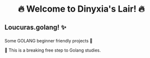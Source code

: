 <h1 align="center">🔥 Welcome to Dinyxia's Lair! 🔥</h1>

###

<h2 align="left">Loucuras.golang! ✨</h2>

###
Some GOLANG beginner friendly projects 🐣
<p align="left">🐣 This is a breaking free step to Golang studies.<br><br>

###
